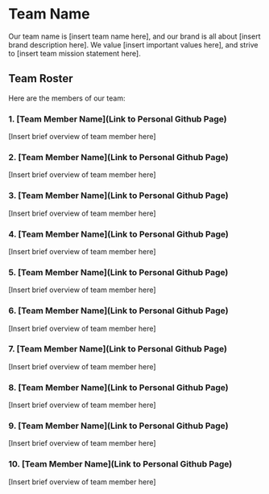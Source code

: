 # Team Name

Our team name is [insert team name here], and our brand is all about [insert brand description here]. We value [insert important values here], and strive to [insert team mission statement here].

## Team Roster

Here are the members of our team:

### 1. [Team Member Name](Link to Personal Github Page)

[Insert brief overview of team member here]

### 2. [Team Member Name](Link to Personal Github Page)

[Insert brief overview of team member here]

### 3. [Team Member Name](Link to Personal Github Page)

[Insert brief overview of team member here]

### 4. [Team Member Name](Link to Personal Github Page)

[Insert brief overview of team member here]

### 5. [Team Member Name](Link to Personal Github Page)

[Insert brief overview of team member here]

### 6. [Team Member Name](Link to Personal Github Page)

[Insert brief overview of team member here]

### 7. [Team Member Name](Link to Personal Github Page)

[Insert brief overview of team member here]

### 8. [Team Member Name](Link to Personal Github Page)

[Insert brief overview of team member here]

### 9. [Team Member Name](Link to Personal Github Page)

[Insert brief overview of team member here]

### 10. [Team Member Name](Link to Personal Github Page)

[Insert brief overview of team member here]
